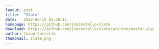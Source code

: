 ```yaml
---
layout: post
title:  "Slate"
date:   2013-06-15 01:38:11
homepage: https://github.com/jsncostello/slate
download: https://github.com/jsncostello/slate/archive/master.zip
author: Jason Costello
thumbnail: slate.png
---
```

